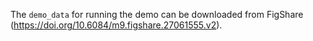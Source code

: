The `demo_data` for running the demo can be downloaded from FigShare (https://doi.org/10.6084/m9.figshare.27061555.v2).
